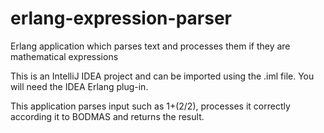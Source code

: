 # erlang-expression-parser
Erlang application which parses text and processes them if they are mathematical expressions

This is an IntelliJ IDEA project and can be imported using the .iml file. You will need the IDEA Erlang plug-in.

This application parses input such as 1+(2/2), processes it correctly according it to BODMAS and returns the result.
